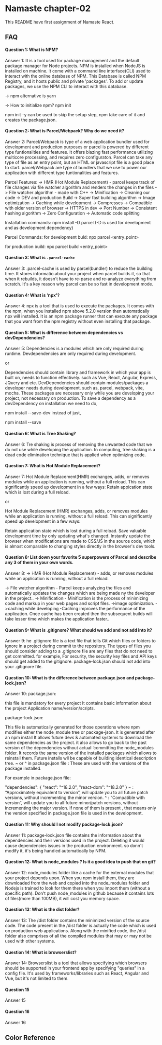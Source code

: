 
# Namaste chapter-02

This README have first assignment of Namaste React.


## FAQ

#### Question 1: What is NPM?

Answer 1: It is a tool used for package management and the default package manager for Node projects. NPM is installed when NodeJS is installed on machine. It come with a command line interface(CLI) used to interact with the online database of NPM. This Database is called NPM Registry, and it hosts public and private 'packages'. 
To add or update packages, we use the NPM CLI to interact with this database.

-> npm alternative is yarn

-> How to initialize npm?
   npm init

   npm init -y can be used to skip the setup step, npm take care of it and creates the package.json.

#### Question 2: What is Parcel/Webpack? Why do we need it?

Answer 2: Parcel/Webpack is type of a web application bundler used for development and produciton purposes or parcel is powered by different type funtionalities and features. It offers blazing fast performance utilizing multicore processing, and requires zero configuraton. Parcel can take any type of file as an entry point, but an HTML or javascript file is a good place to start. parcel/Webpack are type of bundlers that we use to power our application with different type funtionalities and features.

Parcel Features:
 -> HMR (Hot Module Replacement) - parcel keeps track of file changes via file watcher algorithm and renders the changes in the files
-> File watcher algorithm - made with C++
-> Minification
-> Cleaning our code
-> DEV and production Build
-> Super fast building algorithm
-> Image optimization
-> Caching while development
-> Compresses
-> Compatible with older version of browser
-> HTTPS in dev
-> Port Number
-> Consistent hashing algorithm
-> Zero Configuration
-> Automatic code splitting

Installation commands:
 npm install -D parcel (-D is used for development and as development dependency)

Parcel Commands:
   for development buld: npx parcel <entry_point>

   for production build: npx parcel build <entry_point>

#### Question 3:  What is `.parcel-cache`

Answer 3: .parcel-cache is used by parcel(bundler) to reduce the building time. It stores informatio about your project when parcel builds it, so that when it rebuilds, it doesn't have to re-parse and re-analyze everything from scratch. It's a key reason why parcel can be so fast in development mode.

#### Question 4: What is 'npx'?

Answer 4: npx is a tool that is used to execute the packages. It comes with the npm, when you installed npm above 5.2.0 version then automatically npx will installed. It is an npm package runner that can execute any package that you want from the npm registry without even installing that package. 

#### Question 5: What is difference between dependencies vs devDependencies?

Answer 5: Dependencies is a modules which are only required during runtime. Devdependencies are only required during development.

or

 Dependencies should contain library and framework in which your app is built on, needs to function effectively. such as Vue, React, Angular, Express, JQuery and etc. DevDependencies should contain modules/packages a developer needs during development. such as, parcel, webpack, vite, mocha. These packages are necessary only while you are developing your project, not necessary on production. To save a dependency as a devDependency on installation we need to do,

npm install --save-dev
instead of just,

npm install --save

#### Question 6: What is Tree Shaking?

Answer 6: Tre shaking is process of removing the unwanted code that we do not use while developing the application. In computing, tree shaking is a dead code elimination technique that is applied when optimizing code.

#### Question 7: What is Hot Module Replacement?

Answer 7: Hot Module Replacement(HMR) exchanges, adds, or removes modules while an application is running, without a full reload. This can significantly speed up development in a few ways: Retain appication state which is lost during a full reload.

or

Hot Module Replacement (HMR) exchanges, adds, or removes modules while an application is running, without a full reload. This can significantly speed up development in a few ways:

Retain application state which is lost during a full reload.
Save valuable development time by only updating what's changed.
Instantly update the browser when modifications are made to CSS/JS in the source code, which is almost comparable to changing styles directly in the browser's dev tools.

#### Question 8: List down your favorite 5 superpowers of Parcel and describe any 3 of them in your own words.

Answer 8: -> HMR (Hot Module Replacement) - adds, or removes modules while an application is running, without a full reload.

-> File watcher algorithm - Parcel keeps analyzing the files and automatically updates the changes which
are being made ny the developer in the project..
-> Minification - Minification is the process of minimizing code and markup in your web pages and script files.
->image optimization.
->caching while developing -Caching improves the performance of the application. Once cache has
been created then the subsequent builds will take lesser time which makes the application faster..

#### Question 9: What is .gitignore? What should we add and not add into it?

Answer 9: he .gitignore file is a text file that tells Git which files or folders to ignore in a project during commit to the repository. The types of files you should consider adding to a .gitignore file are any files that do not need to get committed. for example, For security, the security key files and API keys should get added to the gitignore. package-lock.json should not add into your .gitignore file.


#### Question 10: What is the difference between package.json and package-lock.json?

Answer 10: package.json:

this file is mandatory for every project
It contains basic information about the project
Application name/version/scripts.

package-lock.json:

This file is automatically generated for those operations where npm modifies either the node_module tree or package-json.
It is generated after an npm install
It allows future devs & automated systems to download the same dependencies as the project.
it also allows to go back to the past version of the dependencies without actual ‘committing the node_modules folder.
It records the same version of the installed packages which allows to reinstall them. Future installs wll be capable of building identical description tree.
~ or ^ in package.json file : These are used with the versions of the package installed.

For example in package.json file:

"dependencies": {
    "react": "^18.2.0",
    "react-dom": "^18.2.0"
  }
~ : “Approximately equivalent to version”, will update you to all future patch versions, without incrementing the minor version.
^ : “Compatible with version”, will update you to all future minor/patch versions, without incrementing the major version.
If none of them is present , that means only the version specified in package.json file is used in the development.

#### Question 11: Why should I not modify package-lock.json?

Answer 11: package-lock.json file contains the information about the dependencies and their versions used in the project. Deleting it would cause dependencies issues in the production environment. so donn't modify it, it's being handled automatically by NPM.

#### Question 12: What is node_modules ? Is it a good idea to push that on git?

Answer 12: node_modules folder like a cache for the external modules that your project depends upon. When you npm install them, they are downloaded from the web and copied into the node_modules folder and Nodejs is trained to look for them there when you import them (without a specific path). Don't push node_modules in github because it contains lots of files(more than 100MB), it will cost you memory space.

#### Question 13: What is the dist folder?

Answer 13: The /dist folder contains the minimized version of the source code. The code present in the /dist folder is actually the code which is used on production web applications. Along with the minified code, the /dist folder also comprises of all the compiled modules that may or may not be used with other systems.

#### Question 14: What is browserslist?

Answer 14: Browserslist is a tool that allows specifying which browsers should be supported in your frontend app by specifying "queries" in a config file. It's used by frameworks/libraries such as React, Angular and Vue, but it's not limited to them.

#### Question 15

Answer 15

#### Question 16

Answer 16





## Color Reference

